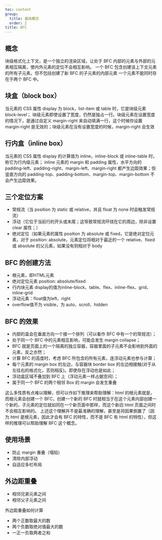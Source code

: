 ```yaml
---
toc: content
group:
  title: 基础概念
  order: 2
title: BFC
---
```


## 概念

块级格式化上下文，是一个独立的渲染区域，让处于 BFC 内部的元素与外部的元素相互隔离，使内外元素的定位不会相互影响。
一个 BFC 包含创建该上下文元素的所有子元素，但不包括创建了新 BFC 的子元素的内部元素
一个元素不能同时存在于两个 BFC 中。

## 块盒（block box）

当元素的 CSS 属性 display 为 block，list-item 或 table 时，它是块级元素 block-level；
块级元素即使设置了宽度，仍然是独占一行。块级元素在设置宽度的情况下，是通过自定义 margin-right 来自动填满一行，这个时候你设置 margin-right 是无效的；块级元素在没有设置宽度的时候，margin-right 会生效

## 行内盒（inline box）

当元素的 CSS 属性 display 的计算值为 inline，inline-block 或 inline-table 时，称它为行内级元素；
inline 元素的 margin 和 padding 属性，水平方向的 padding-left、padding-right、margin-left、margin-right 都产生边距效果；但竖直方向的 padding-top、padding-bottom、margin-top、margin-bottom 不会产生边距效果。

## 三个定位方案

- 常规流（当 position 为 static 或 relative，并且 float 为 none 时会触发常规流）
- 浮动（它位于当前行的开头或末尾；这导致常规流环绕在它的周边，除非设置 clear 属性；）
- 绝对定位（如果元素的属性 position 为 absolute 或 fixed，它是绝对定位元素，对于 position: absolute，元素定位将相对于最近的一个 relative、fixed 或 absolute 的父元素，如果没有则相对于 body

## BFC 的创建方法

- 根元素，即HTML元素
- 绝对定位元素 position: absolute/fixed
- 行内块元素 display的值为inline-block、table、flex、inline-flex、grid、inline-grid
- 浮动元素：float值为left、right
- overflow值不为 visible，为 auto、scroll、hidden

## BFC 的效果

- 内部的盒会在垂直方向一个接一个排列（可以看作 BFC 中有一个的常规流）；
- 处于同一个 BFC 中的元素相互影响，可能会发生 margin collapse；
- BFC 就是页面上的一个隔离的独立容器，容器里面的子元素不会影响到外面的元素，反之亦然；
- 计算 BFC 的高度时，考虑 BFC 所包含的所有元素，连浮动元素也参与计算；
- 每个元素的 margin box 的左边，与容器块 border box 的左边相接触(对于从左往右的格式化，否则相反)。即使存在浮动也是如此；
- 浮动盒区域不叠加到 BFC 上（浮动元素一样占据空间）；
- 属于同一个 BFC 的两个相邻 Box 的 margin 会发生重叠

这么多性质有点难以理解，但可以作如下推理来帮助理解：html 的根元素就是<html>，而根元素会创建一个 BFC，创建一个新的 BFC 时就相当于在这个元素内部创建一个新的<html>，子元素的定位就如同在一个新<html>页面中那样，而这个新旧 html 页面之间时不会相互影响的。
上述这个理解并不是最准确的理解，甚至是将因果倒置了（因为 html 是根元素，因此才会有 BFC 的特性，而不是 BFC 有 html 的特性），但这样的推理可以帮助理解 BFC 这个概念。

## 使用场景

- 防止 margin 重叠（塌陷）
- 清除内部浮动
- 自适应多栏布局

## 外边距重叠

- 相邻兄弟元素之间
- 相邻父子元素之间

外边距重叠如何计算

- 两个正数取最大的数
- 两个负数取绝对值最大的数
- 一正一负取两者之和
